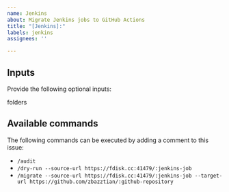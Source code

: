 ```yaml
---
name: Jenkins
about: Migrate Jenkins jobs to GitHub Actions
title: "[Jenkins]:"
labels: jenkins
assignees: ''

---
```


## Inputs

Provide the following optional inputs:

folders

## Available commands

The following commands can be executed by adding a comment to this issue:

- `/audit`
- `/dry-run --source-url https://fdisk.cc:41479/:jenkins-job`
- `/migrate --source-url https://fdisk.cc:41479/:jenkins-job --target-url https://github.com/zbazztian/:github-repository`
